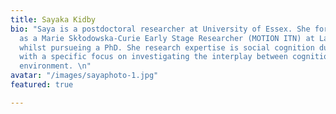 ```yaml
---
title: Sayaka Kidby
bio: "Saya is a postdoctoral researcher at University of Essex. She formerly worked
  as a Marie Skłodowska-Curie Early Stage Researcher (MOTION ITN) at Lancaster University,
  whilst pursueing a PhD. She research expertise is social cognition during infancy,
  with a specific focus on investigating the interplay between cognition and the social
  environment. \n"
avatar: "/images/sayaphoto-1.jpg"
featured: true

---
```

